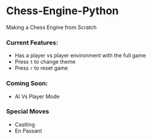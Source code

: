 # Chess-Engine-Python
Making a Chess Engine from Scratch

### Current Features:
- Has a player vs player environment with the full game
- Press `t` to change theme
- Press `r` to reset game

### Coming Soon:
- AI Vs Player Mode

### Special Moves
- Castling
- En Passant